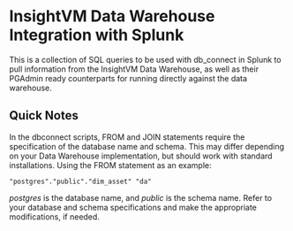 

# InsightVM Data Warehouse Integration with Splunk

This is a collection of SQL queries to be used with db_connect in Splunk to pull information from the InsightVM Data Warehouse, as well as their PGAdmin ready counterparts for running directly against the data warehouse.

## Quick Notes

In the dbconnect scripts, FROM and JOIN statements require the specification of the database name and schema.  This may differ depending on your Data Warehouse implementation, but should work with standard installations.  Using the FROM statement as an example:

`"postgres"."public"."dim_asset" "da"`

*postgres* is the database name, and *public* is the schema name.  Refer to your database and schema specifications and make the appropriate modifications, if needed.